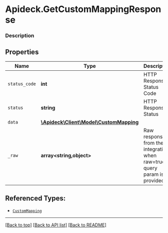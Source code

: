 # Apideck.GetCustomMappingResponse

### Description

## Properties
Name | Type | Description | Notes
------------ | ------------- | ------------- | -------------
`status_code` | **int** | HTTP Response Status Code | 
`status` | **string** | HTTP Response Status | 
`data` | [**\Apideck\Client\Model\CustomMapping**](CustomMapping.md) |  | 
`_raw` | **array&lt;string,object&gt;** | Raw response from the integration when raw=true query param is provided | [optional] 





## Referenced Types:


* [`CustomMapping`](CustomMapping.md)


---

[[Back to top]](#) [[Back to API list]](../../../../README.md#documentation-for-api-endpoints) [[Back to README]](../../../../README.md)


